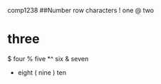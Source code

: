 comp1238
##Number row characters
! one
@ two
# three
$ four
% five
*^ six
& seven
* eight
( nine
) ten
  ##
